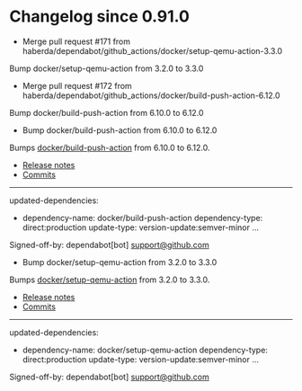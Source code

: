 # Changelog since 0.91.0
- Merge pull request #171 from haberda/dependabot/github_actions/docker/setup-qemu-action-3.3.0

Bump docker/setup-qemu-action from 3.2.0 to 3.3.0 
- Merge pull request #172 from haberda/dependabot/github_actions/docker/build-push-action-6.12.0

Bump docker/build-push-action from 6.10.0 to 6.12.0 
- Bump docker/build-push-action from 6.10.0 to 6.12.0

Bumps [docker/build-push-action](https://github.com/docker/build-push-action) from 6.10.0 to 6.12.0.
- [Release notes](https://github.com/docker/build-push-action/releases)
- [Commits](https://github.com/docker/build-push-action/compare/v6.10.0...v6.12.0)

---
updated-dependencies:
- dependency-name: docker/build-push-action
  dependency-type: direct:production
  update-type: version-update:semver-minor
...

Signed-off-by: dependabot[bot] <support@github.com> 
- Bump docker/setup-qemu-action from 3.2.0 to 3.3.0

Bumps [docker/setup-qemu-action](https://github.com/docker/setup-qemu-action) from 3.2.0 to 3.3.0.
- [Release notes](https://github.com/docker/setup-qemu-action/releases)
- [Commits](https://github.com/docker/setup-qemu-action/compare/v3.2.0...v3.3.0)

---
updated-dependencies:
- dependency-name: docker/setup-qemu-action
  dependency-type: direct:production
  update-type: version-update:semver-minor
...

Signed-off-by: dependabot[bot] <support@github.com> 
